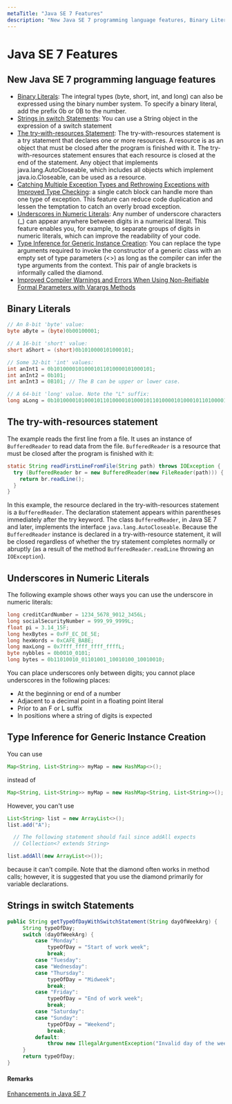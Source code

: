 ```yaml
---
metaTitle: "Java SE 7 Features"
description: "New Java SE 7 programming language features, Binary Literals, The try-with-resources statement, Underscores in Numeric Literals, Type Inference for Generic Instance Creation, Strings in switch Statements"
---
```


# Java SE 7 Features




## New Java SE 7 programming language features


- [Binary Literals](http://docs.oracle.com/javase/8/docs/technotes/guides/language/binary-literals.html): The integral types (byte, short, int, and long) can also be expressed using the binary number system. To specify a binary literal, add the prefix 0b or 0B to the number.
- [Strings in switch Statements](http://docs.oracle.com/javase/8/docs/technotes/guides/language/strings-switch.html): You can use a String object in the expression of a switch statement
- [The try-with-resources Statement](http://docs.oracle.com/javase/8/docs/technotes/guides/language/try-with-resources.html): The try-with-resources statement is a try statement that declares one or more resources. A resource is as an object that must be closed after the program is finished with it. The try-with-resources statement ensures that each resource is closed at the end of the statement. Any object that implements java.lang.AutoCloseable, which includes all objects which implement java.io.Closeable, can be used as a resource.
- [Catching Multiple Exception Types and Rethrowing Exceptions with Improved Type Checking](http://docs.oracle.com/javase/8/docs/technotes/guides/language/catch-multiple.html): a single catch block can handle more than one type of exception. This feature can reduce code duplication and lessen the temptation to catch an overly broad exception.
- [Underscores in Numeric Literals](http://docs.oracle.com/javase/8/docs/technotes/guides/language/underscores-literals.html): Any number of underscore characters (_) can appear anywhere between digits in a numerical literal. This feature enables you, for example, to separate groups of digits in numeric literals, which can improve the readability of your code.
- [Type Inference for Generic Instance Creation](http://docs.oracle.com/javase/8/docs/technotes/guides/language/type-inference-generic-instance-creation.html): You can replace the type arguments required to invoke the constructor of a generic class with an empty set of type parameters (<>) as long as the compiler can infer the type arguments from the context. This pair of angle brackets is informally called the diamond.
- [Improved Compiler Warnings and Errors When Using Non-Reifiable Formal Parameters with Varargs Methods](http://docs.oracle.com/javase/8/docs/technotes/guides/language/non-reifiable-varargs.html)



## Binary Literals


```java
// An 8-bit 'byte' value:
byte aByte = (byte)0b00100001;

// A 16-bit 'short' value:
short aShort = (short)0b1010000101000101;

// Some 32-bit 'int' values:
int anInt1 = 0b10100001010001011010000101000101;
int anInt2 = 0b101;
int anInt3 = 0B101; // The B can be upper or lower case.

// A 64-bit 'long' value. Note the "L" suffix:
long aLong = 0b1010000101000101101000010100010110100001010001011010000101000101L;

```



## The try-with-resources statement


The example reads the first line from a file. It uses an instance of `BufferedReader` to read data from the file. `BufferedReader` is a resource that must be closed after the program is finished with it:

```java
static String readFirstLineFromFile(String path) throws IOException {
  try (BufferedReader br = new BufferedReader(new FileReader(path))) {
    return br.readLine();
  }
}

```

In this example, the resource declared in the try-with-resources statement is a `BufferedReader`. The declaration statement appears within parentheses immediately after the try keyword. The class `BufferedReader`, in Java SE 7 and later, implements the interface `java.lang.AutoCloseable`. Because the `BufferedReader` instance is declared in a try-with-resource statement, it will be closed regardless of whether the try statement completes normally or abruptly (as a result of the method `BufferedReader.readLine` throwing an `IOException`).



## Underscores in Numeric Literals


The following example shows other ways you can use the underscore in numeric literals:

```java
long creditCardNumber = 1234_5678_9012_3456L;
long socialSecurityNumber = 999_99_9999L;
float pi = 3.14_15F;
long hexBytes = 0xFF_EC_DE_5E;
long hexWords = 0xCAFE_BABE;
long maxLong = 0x7fff_ffff_ffff_ffffL;
byte nybbles = 0b0010_0101;
long bytes = 0b11010010_01101001_10010100_10010010;

```

You can place underscores only between digits; you cannot place underscores in the following places:

- At the beginning or end of a number
- Adjacent to a decimal point in a floating point literal
- Prior to an F or L suffix
- In positions where a string of digits is expected



## Type Inference for Generic Instance Creation


You can use

```java
Map<String, List<String>> myMap = new HashMap<>();

```

instead of

```java
Map<String, List<String>> myMap = new HashMap<String, List<String>>();

```

However, you can't use

```java
List<String> list = new ArrayList<>();
list.add("A");

  // The following statement should fail since addAll expects
  // Collection<? extends String>

list.addAll(new ArrayList<>());

```

because it can't compile. Note that the diamond often works in method calls; however, it is suggested that you use the diamond primarily for variable declarations.



## Strings in switch Statements


```java
public String getTypeOfDayWithSwitchStatement(String dayOfWeekArg) {
     String typeOfDay;
     switch (dayOfWeekArg) {
         case "Monday":
             typeOfDay = "Start of work week";
             break;
         case "Tuesday":
         case "Wednesday":
         case "Thursday":
             typeOfDay = "Midweek";
             break;
         case "Friday":
             typeOfDay = "End of work week";
             break;
         case "Saturday":
         case "Sunday":
             typeOfDay = "Weekend";
             break;
         default:
             throw new IllegalArgumentException("Invalid day of the week: " + dayOfWeekArg);
     }
     return typeOfDay;
}

```



#### Remarks


[Enhancements in Java SE 7](http://docs.oracle.com/javase/8/docs/technotes/guides/language/enhancements.html#javase7)

